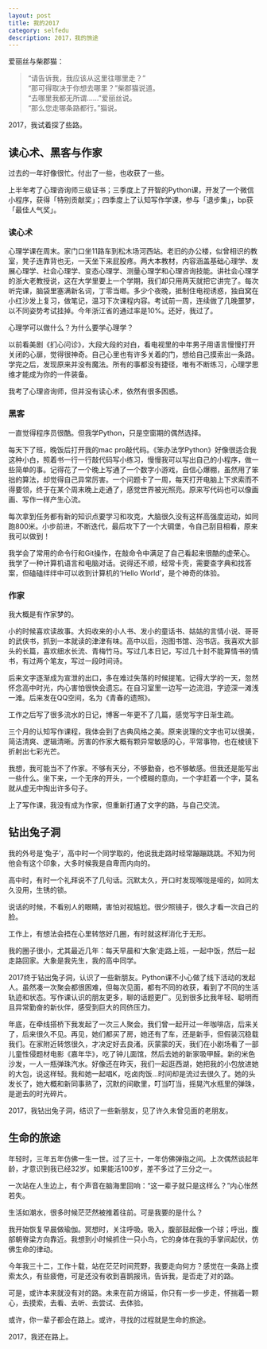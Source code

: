 ```yaml
---
layout: post
title: 我的2017
category: selfedu
description: 2017，我的旅途
---
```


爱丽丝与柴郡猫：

> “请告诉我，我应该从这里往哪里走？”   
> “那可得取决于你想去哪里？”柴郡猫说道。   
> “去哪里我都无所谓......”爱丽丝说。   
> “那么您走哪条路都行。”猫说。

2017，我试着探了些路。


## 读心术、黑客与作家

过去的一年好像很忙。付出了一些，也收获了一些。

上半年考了心理咨询师三级证书；三季度上了开智的Python课，开发了一个微信小程序，获得「特别贡献奖」；四季度上了认知写作学课，参与「退步集」，bp获「最佳人气奖」。

### 读心术

心理学课在周末。家门口坐11路车到松木场河西站。老旧的办公楼，似曾相识的教室，凳子连靠背也无，一天坐下来屁股疼。两大本教材，内容涵盖基础心理学、发展心理学、社会心理学、变态心理学、测量心理学和心理咨询技能。讲社会心理学的浙大老教授说，这在大学里要上一个学期，我们却只用两天就把它讲完了。每次听完课，脑袋里塞满新名词，丁零当啷。多少个夜晚，抵制住电视诱惑，独自窝在小红沙发上复习，做笔记，温习下次课程内容。考试前一周，连续做了几晚噩梦，以不同姿势考试挂掉。今年浙江省的通过率是10%。还好，我过了。

心理学可以做什么？为什么要学心理学？

以前看美剧《扪心问诊》，大段大段的对白，看电视里的中年男子用语言慢慢打开关闭的心扉，觉得很神奇。自己心里也有许多关着的门，想给自己摸索出一条路。学完之后，发现原来并没有魔法。所有的事都没有捷径，唯有不断练习，心理学思维才能成为你的一件装备。

我考了心理咨询师，但并没有读心术，依然有很多困惑。

### 黑客

一直觉得程序员很酷。但我学Python，只是空窗期的偶然选择。

每天下了班，晚饭后打开我的mac pro敲代码。《笨办法学Python》好像很适合我这种小白，照着书一行一行敲代码写小练习，慢慢我可以写出自己的小程序，做一些简单的事。记得花了一个晚上写通了一个数字小游戏，自信心爆棚，虽然用了笨拙的算法，却觉得自己异常厉害。一个问题卡了一周，每天打开电脑上下求索而不得要领，终于在某个周末晚上走通了，感觉世界被光照亮。原来写代码也可以像画画、写作一样产生心流。

每次拿到任务都有新的知识点要学习和攻克，大脑很久没有这样高强度运动，如同跑800米。小步前进，不断迭代，最后攻下了一个大碉堡，令自己刮目相看，原来我可以做到！

我学会了常用的命令行和Git操作，在敲命令中满足了自己看起来很酷的虚荣心。我学了一种计算机语言和电脑对话。说得还不顺，经常卡壳，需要查字典和找答案，但磕磕绊绊中可以收到计算机的‘Hello World’，是个神奇的体验。

### 作家

我大概是有作家梦的。

小的时候喜欢读故事。大妈收来的小人书、发小的童话书、姑姑的言情小说、哥哥的武侠书，抓到一本就读的津津有味。高中以后，泡图书馆、泡书店。我喜欢大部头的长篇，喜欢细水长流、青梅竹马。写过几本日记，写过几十封不能算情书的情书，有过两个笔友，写过一段时间诗。

后来文字逐渐成为宣泄的出口，多在难过失落的时候提笔。记得大学的一天，忽然怀念高中时光，内心害怕很快会遗忘。在自习室里一边写一边流泪，字迹深一滩浅一滩。后来发在QQ空间，名为《青春的遗照》。

工作之后写了很多流水的日记，博客一年更不了几篇，感觉写字日渐生疏。

三个月的认知写作课程，我体会到了古典风格之美。原来说理的文字也可以很美，简洁清爽、逻辑清晰。厉害的作家大概有颗异常敏感的心，平常事物，也在棱镜下折射出七彩光芒。

我想，我可能当不了作家。不够有天分，不够勤奋，也不够敏感。但我还是能写出一些什么。坐下来，一个无序的开头，一个模糊的意向，一个字赶着一个字，莫名就从虚无中掏出许多句子。

上了写作课，我没有成为作家，但重新打通了文字的路，与自己交流。

## 钻出兔子洞

我的外号是‘兔子’，高中时一个同学取的，他说我走路时经常蹦蹦跳跳。不知为何他会有这个印象，大多时候我是自卑而内向的。

高中时，有时一个礼拜说不了几句话。沉默太久，开口时发现喉咙是哑的，如同太久没用，生锈的锁。

说话的时候，不看别人的眼睛，害怕对视尴尬。很少照镜子，很久才看一次自己的脸。

工作上，有想法会捂在心里转悠好几圈，有时就这样消化于无形。

我的圈子很小，尤其最近几年：每天早晨和’大象’走路上班，一起中饭，然后一起走路回家。大象是我先生，我的高中同学。

2017终于钻出兔子洞，认识了一些新朋友。Python课不小心做了线下活动的发起人。虽然凑一次聚会都很困难，但每次见面，都有不同的收获，看到了不同的生活轨迹和状态。写作课认识的朋友更多，聊的话题更广。见到很多比我年轻、聪明而且异常勤奋的新伙伴，感受到巨大的同侪压力。

年底，在牵线搭桥下我发起了一次三人聚会。我们曾一起开过一年咖啡店，后来关了，后来很久不见。再见，她们都买了房，她还有了车，还是新手，但假装沉稳载我们。在家附近转悠很久，才决定好去良渚。灰蒙蒙的天，我们在小剧场看了一部儿童性侵题材电影《嘉年华》，吃了钟儿面馆，然后去她的新家吸甲醛。新的米色沙发，一人一瓶弹珠汽水。好像还在昨天，我们一起逛西湖，她把我的小包放进她的大包，说这样轻。我和她一起唱K，吃卤肉饭...时间却是流过去很久了。她的头发长了，她大概和新同事熟了，沉默的间歇里，叮当叮当，摇晃汽水瓶里的弹珠，是逝去的时光碎片。

2017，我钻出兔子洞，结识了一些新朋友，见了许久未曾见面的老朋友。

## 生命的旅途

年轻时，三年五年仿佛一生一世。过了三十，一年仿佛弹指之间。上次偶然谈起年龄，才意识到我已经32岁。如果能活100岁，差不多过了三分之一。

一次站在人生边上，有个声音在脑海里回响：“这一辈子就只是这样么？”内心怅然若失。

生活如潮水，很多时候茫茫然被推着往前。可是我要的是什么？

我开始恢复早晨做瑜伽。冥想时，关注呼吸。吸入，腹部鼓起像一个球；呼出，腹部朝脊梁方向靠近。我想到小时候抓住一只小鸟，它的身体在我的手掌间起伏，仿佛生命的律动。

今年我三十二，工作十载，站在茫茫时间荒野，我要走向何方？感觉在一条路上摸索太久，有些疲倦，可是还没有收到喜鹊报讯，告诉我，是否走了对的路。

可是，或许本来就没有对的路。未来在前方绵延，你只有一步一步走，怀揣着一颗心，去摸索，去看、去听、去尝试、去体验。

或许，你一辈子都会在路上。或许，寻找的过程就是生命的旅途。

2017，我还在路上。
